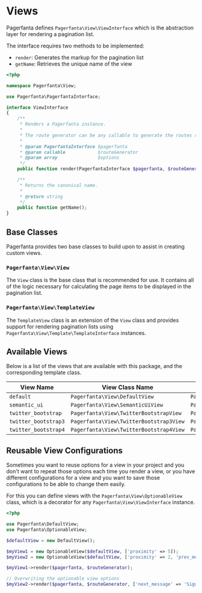 # Views

Pagerfanta defines `Pagerfanta\View\ViewInterface` which is the abstraction layer for rendering a pagination list.

The interface requires two methods to be implemented:

- `render`: Generates the markup for the pagination list
- `getName`: Retrieves the unique name of the view 

```php
<?php

namespace Pagerfanta\View;

use Pagerfanta\PagerfantaInterface;

interface ViewInterface
{
    /**
     * Renders a Pagerfanta instance.
     *
     * The route generator can be any callable to generate the routes receiving the page number as first and unique argument.
     *
     * @param PagerfantaInterface $pagerfanta
     * @param callable            $routeGenerator
     * @param array               $options
     */
    public function render(PagerfantaInterface $pagerfanta, $routeGenerator, array $options = []);

    /**
     * Returns the canonical name.
     *
     * @return string
     */
    public function getName();
}
```

## Base Classes

Pagerfanta provides two base classes to build upon to assist in creating custom views.

### `Pagerfanta\View\View`

The `View` class is the base class that is recommended for use. It contains all of the logic necessary for calculating the page items to be displayed in the pagination list.

### `Pagerfanta\View\TemplateView`

The `TemplateView` class is an extension of the `View` class and provides support for rendering pagination lists using `Pagerfanta\View\Template\TemplateInterface` instances.

## Available Views

Below is a list of the views that are available with this package, and the corresponding template class.

| View Name            | View Class Name                         | Template Class Name                                  |
| -------------------- | --------------------------------------- | ---------------------------------------------------- |
| `default`            | `Pagerfanta\View\DefaultView`           | `Pagerfanta\View\Template\DefaultTemplate`           |
| `semantic_ui`        | `Pagerfanta\View\SemanticUiView`        | `Pagerfanta\View\Template\SemanticUiTemplate`        |
| `twitter_bootstrap`  | `Pagerfanta\View\TwitterBootstrapView`  | `Pagerfanta\View\Template\TwitterBootstrapTemplate`  |
| `twitter_bootstrap3` | `Pagerfanta\View\TwitterBootstrap3View` | `Pagerfanta\View\Template\TwitterBootstrap3Template` |
| `twitter_bootstrap4` | `Pagerfanta\View\TwitterBootstrap4View` | `Pagerfanta\View\Template\TwitterBootstrap4Template` |

## Reusable View Configurations

Sometimes you want to reuse options for a view in your project and you don't want to repeat those options each time you render a view, or you have different configurations for a view and you want to save those configurations to be able to change them easily.

For this you can define views with the `Pagerfanta\View\OptionableView` class, which is a decorator for any `Pagerfanta\View\ViewInterface` instance.

```php
<?php

use Pagerfanta\DefaultView;
use Pagerfanta\OptionableView;

$defaultView = new DefaultView();

$myView1 = new OptionableView($defaultView, ['proximity' => 5]);
$myView2 = new OptionableView($defaultView, ['proximity' => 2, 'prev_message' => 'Anterior', 'next_message' => 'Siguiente']);

$myView1->render($pagerfanta, $routeGenerator);

// Overwriting the optionable view options
$myView2->render($pagerfanta, $routeGenerator, ['next_message' => 'Siguiente!!']);
```

